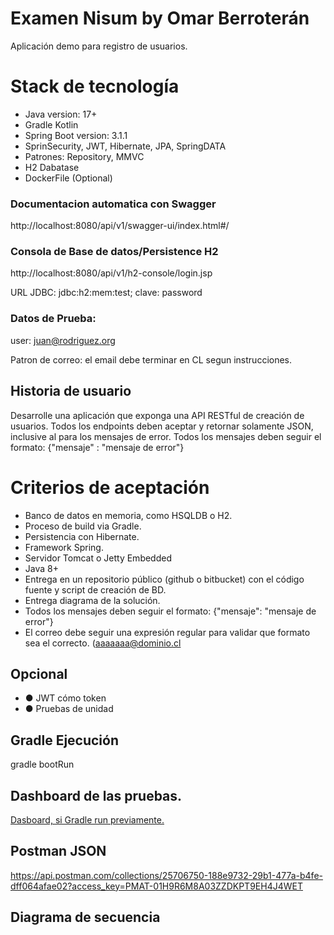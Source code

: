 # Examen Nisum by Omar Berroterán
Aplicación demo para registro de usuarios.

# Stack de tecnología
- Java version: 17+
- Gradle Kotlin
- Spring Boot version: 3.1.1
- SprinSecurity, JWT, Hibernate, JPA, SpringDATA
- Patrones: Repository, MMVC
- H2 Dabatase
- DockerFile (Optional)


### Documentacion automatica con  Swagger
http://localhost:8080/api/v1/swagger-ui/index.html#/

### Consola de Base de datos/Persistence H2

http://localhost:8080/api/v1/h2-console/login.jsp

URL JDBC: jdbc:h2:mem:test;
clave: password

### Datos de Prueba:
user: juan@rodriguez.org

Patron de correo:  el email debe terminar en CL segun instrucciones.


## Historia de usuario

Desarrolle una aplicación que exponga una API RESTful de creación de usuarios. Todos los endpoints deben aceptar y retornar solamente JSON, inclusive al para los mensajes de error. Todos los mensajes deben seguir el formato: {"mensaje" : "mensaje de error"}

# Criterios de aceptación
- Banco de datos en memoria, como HSQLDB o H2.
- Proceso de build via Gradle.
- Persistencia con Hibernate.
- Framework Spring.
- Servidor Tomcat o Jetty Embedded
- Java 8+
- Entrega en un repositorio público (github o bitbucket) con el código fuente y script de creación de BD.
- Entrega diagrama de la solución.
- Todos los mensajes deben seguir el formato:
  {"mensaje": "mensaje de error"}
- El correo debe seguir una expresión regular para validar que formato sea el correcto.
  (aaaaaaa@dominio.cl


## Opcional
- ● JWT cómo token
- ● Pruebas de unidad

## Gradle Ejecución
gradle bootRun


## Dashboard de las pruebas.
[Dasboard, si Gradle run previamente.](file:///./build/reports/tests/test/index.html)

## Postman JSON
https://api.postman.com/collections/25706750-188e9732-29b1-477a-b4fe-dff064afae02?access_key=PMAT-01H9R6M8A03ZZDKPT9EH4J4WET

## Diagrama de secuencia

